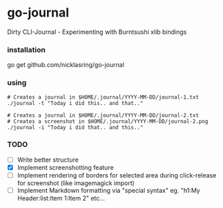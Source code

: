 # go-journal
Dirty CLI-Journal - Experimenting with Burntsushi xlib bindings

### installation

go get github.com/nicklasring/go-journal


### using

```shell
# Creates a journal in $HOME/.journal/YYYY-MM-DD/journal-1.txt
./journal -t "Today i did this.. and that.." 

# Creates a journal in $HOME/.journal/YYYY-MM-DD/journal-2.txt
# Creates a screenshot in $HOME/.journal/YYYY-MM-DD/journal-2.png
./journal -i "Today i did that.. and this.."
```



### TODO

- [ ] Write better structure
- [x] Implement screenshotting feature
- [ ] Implement rendering of borders for selected area during click-release for screenshot (like imagemagick import)
- [ ] Implement Markdown formatting via "special syntax" eg. "h1:My Header:list:Item 1:Item 2" etc...
